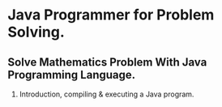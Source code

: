 # Java Programmer for Problem Solving.
Solve Mathematics Problem With Java Programming Language.
----------------------------------------------------------
1) Introduction, compiling & executing a Java program.
